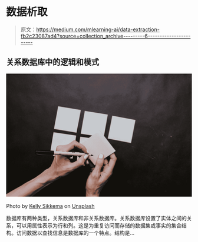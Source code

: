 # 数据析取

> 原文：<https://medium.com/mlearning-ai/data-extraction-fb2c23087ad4?source=collection_archive---------6----------------------->

## 关系数据库中的逻辑和模式

![](img/87ea8cc74fe33a16754bf6a075412167.png)

Photo by [Kelly Sikkema](https://unsplash.com/@kellysikkema?utm_source=medium&utm_medium=referral) on [Unsplash](https://unsplash.com?utm_source=medium&utm_medium=referral)

数据库有两种类型，关系数据库和非关系数据库。关系数据库设置了实体之间的关系，可以用属性表示为行和列。这是为重复访问而存储的数据集或事实的集合结构。访问数据以查找信息是数据库的一个特点。结构是…